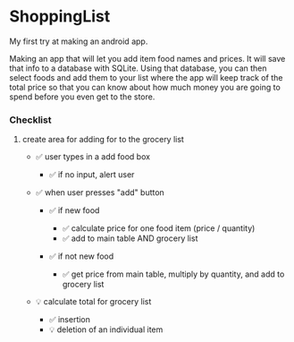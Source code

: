 # ShoppingList
My first try at making an android app.

Making an app that will let you add item food names and prices. It will save that info to a database with SQLite. Using that database, you can then select foods and add them to your list where the app will keep track of the total price so that you can know about how much money you are going to spend before you even get to the store.

### Checklist

1. create area for adding for to the grocery list
   * :white_check_mark: user types in a add food box
        * :white_check_mark: if no input, alert user

   * :white_check_mark: when user presses "add" button
        * :white_check_mark: if new food
           * :white_check_mark: calculate price for one food item (price / quantity)
           * :white_check_mark: add to main table AND grocery list

        * :white_check_mark: if not new food
           * :white_check_mark: get price from main table, multiply by quantity, and add to grocery list
           
    * :bulb: calculate total for grocery list
        * :white_check_mark: insertion
        * :bulb: deletion of an individual item

